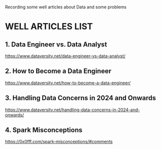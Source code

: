 Recording some well articles about Data and some problems

# WELL ARTICLES LIST

## 1. Data Engineer vs. Data Analyst
https://www.dataversity.net/data-engineer-vs-data-analyst/

## 2. How to Become a Data Engineer
https://www.dataversity.net/how-to-become-a-data-engineer/

## 3. Handling Data Concerns in 2024 and Onwards
https://www.dataversity.net/handling-data-concerns-in-2024-and-onwards/

## 4. Spark Misconceptions
https://0x0fff.com/spark-misconceptions/#comments
